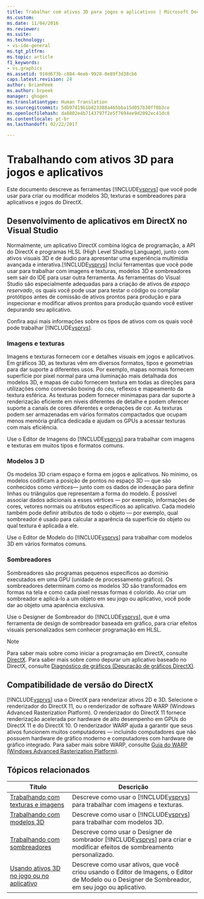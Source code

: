 ```yaml
---
title: Trabalhar com ativos 3D para jogos e aplicativos | Microsoft Docs
ms.custom: 
ms.date: 11/04/2016
ms.reviewer: 
ms.suite: 
ms.technology:
- vs-ide-general
ms.tgt_pltfrm: 
ms.topic: article
f1_keywords:
- vs.graphics
ms.assetid: 910d673b-c884-4eeb-9928-0e89f3d38cb6
caps.latest.revision: 24
author: BrianPeek
ms.author: brpeek
manager: ghogen
ms.translationtype: Human Translation
ms.sourcegitcommit: 5db97d19b1b823388a465bba15d057b30ff0b3ce
ms.openlocfilehash: da8802e4b7143797f2e5f7694ee9d2092ec41dc8
ms.contentlocale: pt-br
ms.lasthandoff: 02/22/2017

---
```

# <a name="working-with-3-d-assets-for-games-and-apps"></a>Trabalhando com ativos 3D para jogos e aplicativos
Este documento descreve as ferramentas [!INCLUDE[vsprvs](../code-quality/includes/vsprvs_md.md)] que você pode usar para criar ou modificar modelos 3D, texturas e sombreadores para aplicativos e jogos do DirectX.  
  
## <a name="directx-app-development-in-visual-studio"></a>Desenvolvimento de aplicativos em DirectX no Visual Studio  
 Normalmente, um aplicativo DirectX combina lógica de programação, a API do DirectX e programas HLSL (High Level Shading Language), junto com ativos visuais 3D e de áudio para apresentar uma experiência multimídia avançada e interativa.[!INCLUDE[vsprvs](../code-quality/includes/vsprvs_md.md)] Inclui ferramentas que você pode usar para trabalhar com imagens e texturas, modelos 3D e sombreadores sem sair do IDE para usar outra ferramenta. As ferramentas do Visual Studio são especialmente adequadas para a criação de ativos de *espaço reservado*, os quais você pode usar para testar o código ou compilar protótipos antes de comissão de ativos prontos para produção e para inspecionar e modificar ativos prontos para produção quando você estiver depurando seu aplicativo.  
  
 Confira aqui mais informações sobre os tipos de ativos com os quais você pode trabalhar [!INCLUDE[vsprvs](../code-quality/includes/vsprvs_md.md)].  
  
### <a name="images-and-textures"></a>Imagens e texturas  
 Imagens e texturas fornecem cor e detalhes visuais em jogos e aplicativos. Em gráficos 3D, as texturas vêm em diversos formatos, tipos e geometrias para dar suporte a diferentes usos. Por exemplo, mapas normais fornecem superfície por pixel normal para uma iluminação mais detalhada dos modelos 3D, e mapas de cubo fornecem textura em todas as direções para utilizações como conversão boxing do céu, reflexos e mapeamento da textura esférica. As texturas podem fornecer minimapas para dar suporte à renderização eficiente em níveis diferentes de detalhe e podem oferecer suporte a canais de cores diferentes e ordenações de cor. As texturas podem ser armazenadas em vários formatos compactados que ocupam menos memória gráfica dedicada e ajudam os GPUs a acessar texturas com mais eficiência.  
  
 Use o Editor de Imagens do [!INCLUDE[vsprvs](../code-quality/includes/vsprvs_md.md)] para trabalhar com imagens e texturas em muitos tipos e formatos comuns.  
  
### <a name="3-d-models"></a>Modelos 3 D  
 Os modelos 3D criam espaço e forma em jogos e aplicativos. No mínimo, os modelos codificam a posição de pontos no espaço 3D — que são conhecidos como *vértices*— junto com os dados de indexação para definir linhas ou triângulos que representam a forma do modelo. É possível associar dados adicionais a esses vértices — por exemplo, informações de cores, vetores normais ou atributos específicos ao aplicativo. Cada modelo também pode definir atributos de todo o objeto — por exemplo, qual sombreador é usado para calcular a aparência da superfície do objeto ou qual textura é aplicada a ele.  
  
 Use o Editor de Modelo do [!INCLUDE[vsprvs](../code-quality/includes/vsprvs_md.md)] para trabalhar com modelos 3D em vários formatos comuns.  
  
### <a name="shaders"></a>Sombreadores  
 Sombreadores são programas pequenos específicos ao domínio executados em uma GPU (unidade de processamento gráfico). Os sombreadores determinam como os modelos 3D são transformados em formas na tela e como cada pixel nessas formas é colorido. Ao criar um sombreador e aplicá-lo a um objeto em seu jogo ou aplicativo, você pode dar ao objeto uma aparência exclusiva.  
  
 Use o Designer de Sombreador do [!INCLUDE[vsprvs](../code-quality/includes/vsprvs_md.md)], que é uma ferramenta de design de sombreador baseada em gráfico, para criar efeitos visuais personalizados sem conhecer programação em HLSL.  
  
> [!NOTE]
>  Para saber mais sobre como iniciar a programação em DirectX, consulte [DirectX](http://go.microsoft.com/fwlink/p/?LinkId=224633). Para saber mais sobre como depurar um aplicativo baseado no DirectX, consulte [Diagnóstico de gráficos (Depuração de gráficos DirectX)](../debugger/visual-studio-graphics-diagnostics.md).  
  
## <a name="directx-version-compatibility"></a>Compatibilidade de versão do DirectX  
 [!INCLUDE[vsprvs](../code-quality/includes/vsprvs_md.md)] usa o DirectX para renderizar ativos 2D e 3D. Selecione o renderizador do DirectX 11, ou o renderizador de software WARP (Windows Advanced Rasterization Platform). O renderizador do DirectX 11 fornece renderização acelerada por hardware de alto desempenho em GPUs do DirectX 11 e do DirectX 10. O renderizador WARP ajuda a garantir que seus ativos funcionem muitos computadores — incluindo computadores que não possuem hardware de gráfico moderno e computadores com hardware de gráfico integrado. Para saber mais sobre WARP, consulte [Guia do WARP (Windows Advanced Rasterization Platform)](http://go.microsoft.com/fwlink/p/?LinkId=224634).  
  
## <a name="related-topics"></a>Tópicos relacionados  
  
|Título|Descrição|  
|-----------|-----------------|  
|[Trabalhando com texturas e imagens](../designers/working-with-textures-and-images.md)|Descreve como usar o [!INCLUDE[vsprvs](../code-quality/includes/vsprvs_md.md)] para trabalhar com imagens e texturas.|  
|[Trabalhando com modelos 3D](../designers/working-with-3-d-models.md)|Descreve como usar o [!INCLUDE[vsprvs](../code-quality/includes/vsprvs_md.md)] para trabalhar com modelos 3D.|  
|[Trabalhando com sombreadores](../designers/working-with-shaders.md)|Descreve como usar o Designer de sombrador [!INCLUDE[vsprvs](../code-quality/includes/vsprvs_md.md)] para criar e modificar efeitos de sombreamento personalizado.|  
|[Usando ativos 3D no jogo ou no aplicativo](../designers/using-3-d-assets-in-your-game-or-app.md)|Descreve como usar ativos, que você criou usando o Editor de Imagens, o Editor de Modelo ou o Designer de Sombreador, em seu jogo ou aplicativo.|
